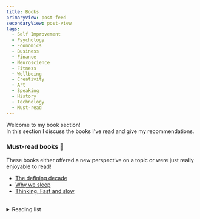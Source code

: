 ```yaml
---
title: Books
primaryView: post-feed
secondaryView: post-view
tags:
  - Self Improvement
  - Psychology
  - Economics
  - Business
  - Finance
  - Neuroscience
  - Fitness
  - Wellbeing
  - Creativity
  - Art
  - Speaking
  - History
  - Technology
  - Must-read
---
```


Welcome to my book section! \
In this section I discuss the books I've read and give my recommendations.

<divider></divider>

### Must-read books 👀
These books either offered a new perspective on a topic or were just really enjoyable to read!
- [The defining decade](/books/the-defining-decade)
- [Why we sleep](/books/why-we-sleep)
- [Thinking, Fast and slow](/books/thinking-fast-and-slow)
<br />
<details>

  <summary class="text-lg font-bold hover:underline cursor-pointer">Reading list</summary>

  ### What I'm planning to read next
  - The Sleep Prescription
  - The art of not giving a f***
  - Everything is f***ed
  - Behold the pale horse <!-- A friend recommended this to me. Not sure what to expect -->
  - The 7 habits of highly effective people
  - The interpretation of dreams (Sigmund Freud)
  - Bowling alone
<!--
I want to know more about why everyone seems to love these substances. \
I'm not an alcoholic lol. I'm actually rather "anti-alcohol." \
I'm unsure where I stand regarding Marijuana use. \
I love coffee, but I don't know how I should feel about caffeine.
-->
  - Drunk: How We Sipped, Danced, and Stumbled Our Way to Civilization (Edward Slingerland)
  - Drink? (David Nutt)
  - The Science of Marijuana (Leslie L. Iversen)
  - The World of Caffeine: The Science and Culture of the World's Most Popular Drug (Bennett Alan Weinberg)
  - Noise (Daniel Kahneman, Oliver Sibony, Cas R. Sunstein) 
  - How to win friends and influence people
  - The way of the superior man
  - The power of habit
  - Think & Grow Rich
  - Do hard things (Steve Magness)
  - I used to me a miserable F***
  - The compound effect (Darren Hardy)
  - The shallows: what the internet is doing to our brains
  - Deep work
  - The price of time
  - The body keeps the score
  - Anti-fragile
  - Beyond Good and Evil (Friedrich Nietzsche)
  - Five wealth secrets
  - Finite and Infinite games
  - *A Book covering corporations by Garret Sutton <!-- Still need to determine which book of his to read -->
  - Clinical Versus Statistical Prediction: A Theoretical Analysis and a Review of the Evidence (Paul Meehl) <!-- Heavily referenced in Chapter 21 of "Thinking, Fast and Slow". It was also called "My Disturbing Little Book", likely because it was so controversial. -->
  - Blink (Malcom Gladwell)
  - Nudge (Cass Sunstein, Richard Thaler) <!-- Referenced in "Thinking, Fast and Slow" -->
  - A history of money (Glyn Davies) <!-- Referenced in "The basics of Bitcoins and Blockchains" -->
  - Debt: The first 5,000 years (David Graeber) <!-- Referenced in "The basics of Bitcoins and Blockchains" -->

  #### Other books I may read, but are of no priority
  - The Caffeine Advantage
  - Letters from a Stoic
  - 4000 weeks

  <!--
  ### Everything I've read

  I didn't get that much into reading until late 2020. Even then I was only reading a little bit. It wasn't until late 2022 that I started reading consistently (every day).
  #### 2020
  - The nocturnal brain 🧠
  #### 2021
  - Outliers 🧠
  - The senior software engineer 👨‍💻
  #### 2022
  - How to talk to anyone 🗣️
  - Rich dad poor dad 💰
  - Talking to strangers 🧠
  - The millionaire fast lane 💰
  #### 2023
  - Show your work! 🎨
  - Atomic habits 🧠
  - The defining decade 💰⏳👨‍👩‍👦
  - Why we sleep 🧠😴
  - 12 Rules for life 😊
  - Your brain on porn 🧠❌
  - Don’t eat the marshmallow yet 🧠💰
  - Thinking, Fast and Slow
  - The basics of bitcoin and blockchains
  - The art of talking to anyone
  -->

</details>

<!--
#### Genres to read more
- History
- Finances 
    - More about the stock market
        - Different kinds of stocks
    - More about investments
    - More about taxes
    - More about business expenses
-->

